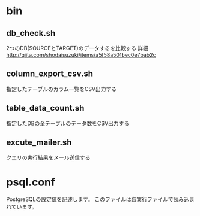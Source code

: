 # bin
## db_check.sh

2つのDB(SOURCEとTARGET)のデータするを比較する
詳細
http://qiita.com/shodaisuzuki/items/a5f58a501bec0e7bab2c

## column_export_csv.sh

指定したテーブルのカラム一覧をCSV出力する

## table_data_count.sh

指定したDBの全テーブルのデータ数をCSV出力する

## excute_mailer.sh

クエリの実行結果をメール送信する

# psql.conf
PostgreSQLの設定値を記述します。
このファイルは各実行ファイルで読み込まれています。
